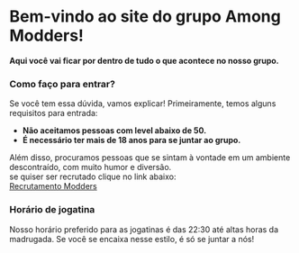 <!DOCTYPE html>
<html lang="pt-br">
<head>
    <meta charset="UTF-8">
    <title>Belucio Modders</title>
</head>
<body>
    <h1>Bem-vindo ao site do grupo Among Modders!</h1>
    <strong>Aqui você vai ficar por dentro de tudo o que acontece no nosso grupo.</strong>

   <h3>Como faço para entrar?</h3>
    <p>
        Se você tem essa dúvida, vamos explicar! Primeiramente, temos alguns requisitos para entrada:
        <ul>
            <li><strong>Não aceitamos pessoas com level abaixo de 50.</strong></li>
            <li><strong>É necessário ter mais de 18 anos para se juntar ao grupo.</strong></li>
        </ul>
        Além disso, procuramos pessoas que se sintam à vontade em um ambiente descontraído, com muito humor e diversão.</br>
        se quiser ser recrutado clique no link abaixo:</br>
        <a href="https://www.xvideos.com/" target=_"blank" alt=>Recrutamento Modders</a>
    </p>

   <h3>Horário de jogatina</h3>
    <p>
        Nosso horário preferido para as jogatinas é das 22:30 até altas horas da madrugada. Se você se encaixa nesse estilo, é só se juntar a nós!
    </p>
</body>
</html>
